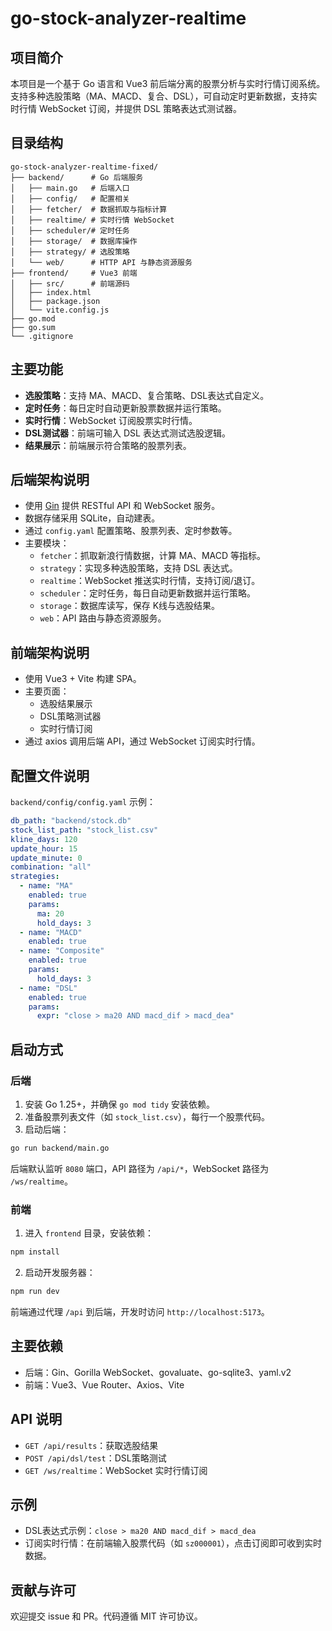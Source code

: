 # go-stock-analyzer-realtime

## 项目简介

本项目是一个基于 Go 语言和 Vue3 前后端分离的股票分析与实时行情订阅系统。支持多种选股策略（MA、MACD、复合、DSL），可自动定时更新数据，支持实时行情 WebSocket 订阅，并提供 DSL 策略表达式测试器。

## 目录结构

```
go-stock-analyzer-realtime-fixed/
├── backend/      # Go 后端服务
│   ├── main.go   # 后端入口
│   ├── config/   # 配置相关
│   ├── fetcher/  # 数据抓取与指标计算
│   ├── realtime/ # 实时行情 WebSocket
│   ├── scheduler/# 定时任务
│   ├── storage/  # 数据库操作
│   ├── strategy/ # 选股策略
│   └── web/      # HTTP API 与静态资源服务
├── frontend/     # Vue3 前端
│   ├── src/      # 前端源码
│   ├── index.html
│   ├── package.json
│   └── vite.config.js
├── go.mod
├── go.sum
└── .gitignore
```

## 主要功能

- **选股策略**：支持 MA、MACD、复合策略、DSL表达式自定义。
- **定时任务**：每日定时自动更新股票数据并运行策略。
- **实时行情**：WebSocket 订阅股票实时行情。
- **DSL测试器**：前端可输入 DSL 表达式测试选股逻辑。
- **结果展示**：前端展示符合策略的股票列表。

## 后端架构说明

- 使用 [Gin](https://github.com/gin-gonic/gin) 提供 RESTful API 和 WebSocket 服务。
- 数据存储采用 SQLite，自动建表。
- 通过 `config.yaml` 配置策略、股票列表、定时参数等。
- 主要模块：
  - `fetcher`：抓取新浪行情数据，计算 MA、MACD 等指标。
  - `strategy`：实现多种选股策略，支持 DSL 表达式。
  - `realtime`：WebSocket 推送实时行情，支持订阅/退订。
  - `scheduler`：定时任务，每日自动更新数据并运行策略。
  - `storage`：数据库读写，保存 K线与选股结果。
  - `web`：API 路由与静态资源服务。

## 前端架构说明

- 使用 Vue3 + Vite 构建 SPA。
- 主要页面：
  - 选股结果展示
  - DSL策略测试器
  - 实时行情订阅
- 通过 axios 调用后端 API，通过 WebSocket 订阅实时行情。

## 配置文件说明

`backend/config/config.yaml` 示例：

```yaml
db_path: "backend/stock.db"
stock_list_path: "stock_list.csv"
kline_days: 120
update_hour: 15
update_minute: 0
combination: "all"
strategies:
  - name: "MA"
    enabled: true
    params:
      ma: 20
      hold_days: 3
  - name: "MACD"
    enabled: true
  - name: "Composite"
    enabled: true
    params:
      hold_days: 3
  - name: "DSL"
    enabled: true
    params:
      expr: "close > ma20 AND macd_dif > macd_dea"
```

## 启动方式

### 后端

1. 安装 Go 1.25+，并确保 `go mod tidy` 安装依赖。
2. 准备股票列表文件（如 `stock_list.csv`），每行一个股票代码。
3. 启动后端：

```bash
go run backend/main.go
```

后端默认监听 `8080` 端口，API 路径为 `/api/*`，WebSocket 路径为 `/ws/realtime`。

### 前端

1. 进入 `frontend` 目录，安装依赖：

```bash
npm install
```

2. 启动开发服务器：

```bash
npm run dev
```

前端通过代理 `/api` 到后端，开发时访问 `http://localhost:5173`。

## 主要依赖

- 后端：Gin、Gorilla WebSocket、govaluate、go-sqlite3、yaml.v2
- 前端：Vue3、Vue Router、Axios、Vite

## API 说明

- `GET /api/results`：获取选股结果
- `POST /api/dsl/test`：DSL策略测试
- `GET /ws/realtime`：WebSocket 实时行情订阅

## 示例

- DSL表达式示例：`close > ma20 AND macd_dif > macd_dea`
- 订阅实时行情：在前端输入股票代码（如 `sz000001`），点击订阅即可收到实时数据。

## 贡献与许可

欢迎提交 issue 和 PR。代码遵循 MIT 许可协议。
